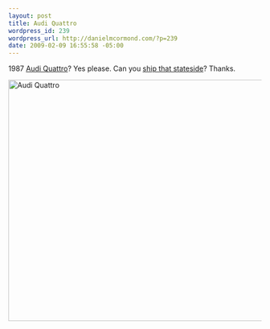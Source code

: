 ```yaml
--- 
layout: post
title: Audi Quattro
wordpress_id: 239
wordpress_url: http://danielmcormond.com/?p=239
date: 2009-02-09 16:55:58 -05:00
---
```

1987 <a href="http://en.wikipedia.org/wiki/Audi_Quattro">Audi Quattro</a>? Yes please. Can you <a href="http://www.pistonheads.com/SALES/663330.htm">ship that stateside</a>? Thanks.

<img src="http://danielmcormond.com/wp-content/uploads/2009/02/663330-2.jpg" alt="Audi Quattro" title="Audi Quattro" width="640" height="480" class="alignnone size-full wp-image-240" />
